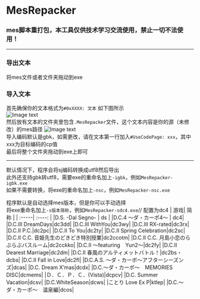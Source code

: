 # MesRepacker
### mes脚本重打包，本工具仅供技术学习交流使用，禁止一切不法使用！  
***
### 导出文本
将mes文件或者文件夹拖动到exe
### 导入文本
首先确保你的文本格式为`#0xXXXX: 文本` 如下图所示  
![Image text](https://github.com/cokkeijigen/MesRepacker/blob/main/demonstrate.png)<br>
然后放有文本的文件夹里包含`.MesRepacker`文件，这个文本内容是你的源（未修改）的mes路径 
![Image text](https://github.com/cokkeijigen/MesRepacker/blob/main/demonstrate2.png)<br>
导入编码默认是gbk，如需更改，请在文本第一行加入`#UseCodePage: xxx`，其中xxx为目标编码的cp值  
最后将整个文件夹拖动到exe上即可  
***
默认情况下，程序会将sj编码转换成utf8然后导出  
此外还支持gbk转utf8，需要exe的重命名加上`-igbk`，例如`MesRepacker-igbk.exe`  
如果不需要转换，将exe的重命名加上`-nsc`，例如`MesRepacker-nsc.exe`  

程序默认是自动选择mes版本，但是你可以手动选择  
将exe重命名加上`-s版本简称`，例如`MesRepacker-sdc4.exe`// 配置为dc4
| 游戏| 简称 | 
| :-----| :----: |
|D.S. -Dal Segno- | ds | 
|D.C.4 ～ダ・カーポ4～ | dc4|
|D.C.III DreamDays|dc3dd|
|D.C.III WithYou|dc3wy|
|D.C.III RX-rated|dc3rx|
|D.C.II P.C.|dc2pc|
|D.C.II To You|dc2ty|
|D.C.II Spring Celebration|dc2sc|
|D.C.II C.C. 音姫先生のどきどき特別授業|dc2ccotm|
|D.C.II C.C. 月島小恋のらぶらぶバスルーム|dc2cckko|
|D.C.II 〜featuring　Yun2〜|dc2fy|
|D.C.II Dearest Marriage|dc2dm|
|D.C.II 春風のアルティメットバトル！|dc2bs・dcbs|
|D.C.II Fall in Love|dc2fl|
|D.C.A.S. 〜ダ・カーポ〜アフターシーズンズ|dcas|
|D.C. Dream X’mas|dcdx|
|D.C.〜ダ・カーポ〜　MEMORIES DISC|dcmems|
|Ｄ．Ｃ．Ｐ．Ｃ．(Vista)|dcpcv|
|D.C. Summer Vacation|dcsv|
|D.C.WhiteSeason|dcws|
|ことり Love Ex P|ktlep|
|D.C.〜ダ・カーポ〜　温泉編|dcos|
